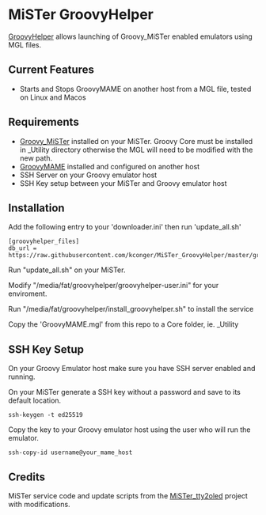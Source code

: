 # MiSTer GroovyHelper
[GroovyHelper](https://github.com/kconger/MiSTer_GroovyHelper) allows launching of Groovy_MiSTer enabled emulators using MGL files.

Current Features
-------
- Starts and Stops GroovyMAME on another host from a MGL file, tested on Linux and Macos

Requirements
-------
- [Groovy_MiSTer](https://github.com/psakhis/Groovy_MiSTer) installed on your MiSTer. Groovy Core must be installed in _Utility directory otherwise the MGL will need to be modified with the new path.
- [GroovyMAME](https://github.com/antonioginer/GroovyMAME) installed and configured on another host
- SSH Server on your Groovy emulator host
- SSH Key setup between your MiSTer and Groovy emulator host

Installation
-------
Add the following entry to your 'downloader.ini' then run 'update_all.sh'
```
[groovyhelper_files]
db_url = https://raw.githubusercontent.com/kconger/MiSTer_GroovyHelper/master/groovyhelperdb.json
```

Run "update_all.sh" on your MiSTer. 

Modify "/media/fat/groovyhelper/groovyhelper-user.ini" for your enviroment. 

Run "/media/fat/groovyhelper/install_groovyhelper.sh" to install the service

Copy the 'GroovyMAME.mgl' from this repo to a Core folder, ie. _Utility

SSH Key Setup
-------
On your Groovy Emulator host make sure you have SSH server enabled and running.

On your MiSTer generate a SSH key without a password and save to its default location.
```
ssh-keygen -t ed25519
```

Copy the key to your Groovy emulator host using the user who will run the emulator.
```
ssh-copy-id username@your_mame_host
```

Credits
-------

MiSTer service code and update scripts from the [MiSTer_tty2oled](https://github.com/venice1200/MiSTer_tty2oled) project with modifications.
